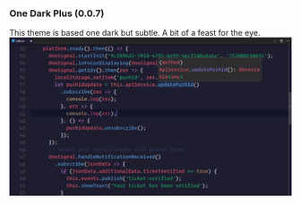 ### One Dark Plus (0.0.7)
This theme is based one dark but subtle. A bit of a feast for the eye.
![One Dark Plus Screenshot](https://raw.githubusercontent.com/anaganisk/vscode-onedark-plus/master/screen.png)